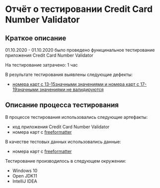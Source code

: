 # Отчёт о тестировании Credit Card Number Validator

## Краткое описание

01.10.2020 - 01.10.2020 было проведено функцинальное тестирование приложения Credit Card Number Validator

На тестирование затрачено: 1 час

В результате тестирования выявлены следующие дефекты:
* [номера карт с 13-15значными значениями и номера карт с 17-19значными значениями не валидируются](https://github.com/GrebenkovaMaria/HW_JavaForQA_1.2/issues/1)

## Описание процесса тестирования

В процессе тестирования использовались следующие артефакты:
* код приложения Credit Card Number Validator
* номера карт с [freeformatter](https://www.freeformatter.com/credit-card-number-generator-validator.html)


В качестве тестовых данных использовались данные:
* номера карт с [freeformatter](https://www.freeformatter.com/credit-card-number-generator-validator.html)


Тестирование производилось в следующем окружении:
* Windows 10
* Open JDK11
* IntelliJ IDEA
